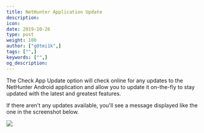 ```yaml
---
title: NetHunter Application Update
description:
icon:
date: 2019-10-26
type: post
weight: 100
author: ["g0tmi1k",]
tags: ["",]
keywords: ["",]
og_description:
---
```


The Check App Update option will check online for any updates to the NetHunter Android application and allow you to update it on-the-fly to stay updated with the latest and greatest features.

If there aren't any updates available, you'll see a message displayed like the one in the screenshot below.

![](/docs/nethunter/images/nethunter-app-update.png)
